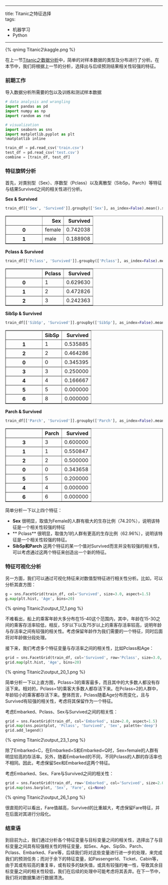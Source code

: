
---
title: Titanic之特征选择  
tags: 
  - 机器学习
  - Python
---

{% qnimg Titanic2\kaggle.png %}

在上一节[Titanic之数据分析](http://floperry.github.io/2017/06/21/Titanic%E4%B9%8B%E6%95%B0%E6%8D%AE%E5%88%86%E6%9E%90/)中，简单的对样本数据的类型及分布进行了分析。在本节中，我们将根据上一节的分析，选择出与后续预测结果相关性较强的特征。  
<!--more-->

### 前期工作

导入数据分析所需要的包以及训练和测试样本数据


```python
# data analysis and wrangling
import pandas as pd
import numpy as np
import random as rnd

# visualization
import seaborn as sns
import matplotlib.pyplot as plt
%matplotlib inline
```


```python
train_df = pd.read_csv('train.csv')
test_df = pd.read_csv('test.csv')
combine = [train_df, test_df]
```

### 特征旋转分析

首先，对类别型（Sex）、序数型（Pclass）以及离散型（SibSp，Parch）等特征与结果Survived之间的相关性进行分析。   

**Sex & Survived**


```python
train_df[['Sex', 'Survived']].groupby(['Sex'], as_index=False).mean().sort_values(by='Survived', ascending=False)
```

<div>
<style>
    .dataframe thead tr:only-child th {
        text-align: right;
    }

    .dataframe thead th {
        text-align: left;
    }

    .dataframe tbody tr th {
        vertical-align: top;
    }
</style>
<table border="1" class="dataframe">
  <thead>
    <tr style="text-align: right;">
      <th></th>
      <th>Sex</th>
      <th>Survived</th>
    </tr>
  </thead>
  <tbody>
    <tr>
      <th>0</th>
      <td>female</td>
      <td>0.742038</td>
    </tr>
    <tr>
      <th>1</th>
      <td>male</td>
      <td>0.188908</td>
    </tr>
  </tbody>
</table>
</div>

**Pclass & Survived**


```python
train_df[['Pclass', 'Survived']].groupby(['Pclass'], as_index=False).mean().sort_values(by='Survived', ascending=False)
```

<div>
<style>
    .dataframe thead tr:only-child th {
        text-align: right;
    }

    .dataframe thead th {
        text-align: left;
    }

    .dataframe tbody tr th {
        vertical-align: top;
    }
</style>
<table border="1" class="dataframe">
  <thead>
    <tr style="text-align: right;">
      <th></th>
      <th>Pclass</th>
      <th>Survived</th>
    </tr>
  </thead>
  <tbody>
    <tr>
      <th>0</th>
      <td>1</td>
      <td>0.629630</td>
    </tr>
    <tr>
      <th>1</th>
      <td>2</td>
      <td>0.472826</td>
    </tr>
    <tr>
      <th>2</th>
      <td>3</td>
      <td>0.242363</td>
    </tr>
  </tbody>
</table>
</div>

**SibSp & Survived**


```python
train_df[['SibSp', 'Survived']].groupby(['SibSp'], as_index=False).mean().sort_values(by='Survived', ascending=False)
```

<div>
<style>
    .dataframe thead tr:only-child th {
        text-align: right;
    }

    .dataframe thead th {
        text-align: left;
    }

    .dataframe tbody tr th {
        vertical-align: top;
    }
</style>
<table border="1" class="dataframe">
  <thead>
    <tr style="text-align: right;">
      <th></th>
      <th>SibSp</th>
      <th>Survived</th>
    </tr>
  </thead>
  <tbody>
    <tr>
      <th>1</th>
      <td>1</td>
      <td>0.535885</td>
    </tr>
    <tr>
      <th>2</th>
      <td>2</td>
      <td>0.464286</td>
    </tr>
    <tr>
      <th>0</th>
      <td>0</td>
      <td>0.345395</td>
    </tr>
    <tr>
      <th>3</th>
      <td>3</td>
      <td>0.250000</td>
    </tr>
    <tr>
      <th>4</th>
      <td>4</td>
      <td>0.166667</td>
    </tr>
    <tr>
      <th>5</th>
      <td>5</td>
      <td>0.000000</td>
    </tr>
    <tr>
      <th>6</th>
      <td>8</td>
      <td>0.000000</td>
    </tr>
  </tbody>
</table>
</div>



**Parch & Survived**


```python
train_df[['Parch', 'Survived']].groupby(['Parch'], as_index=False).mean().sort_values(by='Survived', ascending=False)
```

<div>
<style>
    .dataframe thead tr:only-child th {
        text-align: right;
    }

    .dataframe thead th {
        text-align: left;
    }

    .dataframe tbody tr th {
        vertical-align: top;
    }

    table th:nth-of-type(1) {
      width: 100px;
    }
</style>
<table border="1" class="dataframe">
  <thead>
    <tr style="text-align: right;">
      <th></th>
      <th>Parch</th>
      <th>Survived</th>
    </tr>
  </thead>
  <tbody>
    <tr>
      <th>3</th>
      <td>3</td>
      <td>0.600000</td>
    </tr>
    <tr>
      <th>1</th>
      <td>1</td>
      <td>0.550847</td>
    </tr>
    <tr>
      <th>2</th>
      <td>2</td>
      <td>0.500000</td>
    </tr>
    <tr>
      <th>0</th>
      <td>0</td>
      <td>0.343658</td>
    </tr>
    <tr>
      <th>5</th>
      <td>5</td>
      <td>0.200000</td>
    </tr>
    <tr>
      <th>4</th>
      <td>4</td>
      <td>0.000000</td>
    </tr>
    <tr>
      <th>6</th>
      <td>6</td>
      <td>0.000000</td>
    </tr>
  </tbody>
</table>
</div>

简单分析一下以上四个特征：

- **Sex** 很明显，取值为Female的人群有极大的生存比例（74.20%），说明该特征是一个相关性较强的特征
- ** Pclass** 很明显，取值为1的人群有更高的生存比例（62.96%），说明该特征是一个相关性较强的特征。
- **SibSp和Parch** 这两个特征的某一个值对Survived而言并没有较强的相关性，可以考虑通过这两个特征来创造出一个新的特征。  

### 特征可视化分析

另一方面，我们可以通过可视化特征来对数值型特征进行相关性分析。比如，可以分析其直方图：  


```python
g = sns.FacetGrid(train_df, col='Survived', size=3.0, aspect=1.5)
g.map(plt.hist, 'Age', bins=20)
```

{% qnimg Titanic2\output_17_1.png %}


不难看出，船上的乘客年龄大多分布在15-40这个范围内，其中，年龄在15-30之间的乘客存活率较低，相反，5岁以下以及75岁以上的乘客存活率较高，说明年龄与存活率之间有较强的相关性。考虑保留年龄作为我们需要的一个特征，同时后面将对年龄做分段处理。  

接下来，我们考虑多个特征变量与存活率之间的相关性，比如Pclass和Age：  


```python
grid = sns.FacetGrid(train_df, col='Survived', row='Pclass', size=3.0, aspect=1.5)
grid.map(plt.hist, 'Age', bins=20)
```

{% qnimg Titanic2\output_20_1.png %}


简单分析一下以上直方图，Pclass=3的乘客最多，而且其中的大多数人都没有存活下来。相对的，Pclass=1的乘客大多数人都存活下来。在Pclass=2的人群中，年龄较小的乘客都存活下来。整体而言，Pclass随着Age分布而变化，且与Survived有较强的相关性，考虑将其保留作为一个特征。   

考虑Embarked、Pclass、Sex与Survived之间的相关性：  


```python
grid = sns.FacetGrid(train_df, col='Embarked', size=2.0, aspect=1.5)
grid.map(sns.pointplot, 'Pclass', 'Survived', 'Sex', palette='deep')
grid.add_legend()
```

{% qnimg Titanic2\output_23_1.png %}


除了Embarked=C，在Embarked=S和Embarked=Q时，Sex=female的人群有明显较高的存活率。另外，随着Embarked的不同，不同Pclass的人群的存活率也不相同。因此，考虑保留Sex和Embarked这两个特征。  

考虑Embarked、Sex、Fare与Survived之间的相关性：  


```python
grid = sns.FacetGrid(train_df, row='Embarked', col='Survived', size=2.0, aspect=1.5)
grid.map(sns.barplot, 'Sex', 'Fare', ci=None)
```
{% qnimg Titanic2\output_26_1.png %}


很直观的可以看出，Fare值越高，Survived的比重越大，考虑保留Fare特征，并在后面对其进行分段化。  

### 结束语   

到目前为止，我们通过分析各个特征变量与目标变量之间的相关性，选择出了与目标变量之间具有较强相关性的特征变量，如Sex、Age、SipSb、Parch、Pclass、Embarked、Fare等，后续我们将对这些变量进行进一步的处理，来完成我们的预测任务；而对于余下的特征变量，如PassengerId、Ticket、Cabin等，由于其或有较高的重复率，或有较多的缺失值，或具有较强的唯一性，导致其余目标变量之间的相关性较低，我们在后续的处理中可能考虑将其丢弃。在下一节中，我们将对数据集进行数据清洗。
